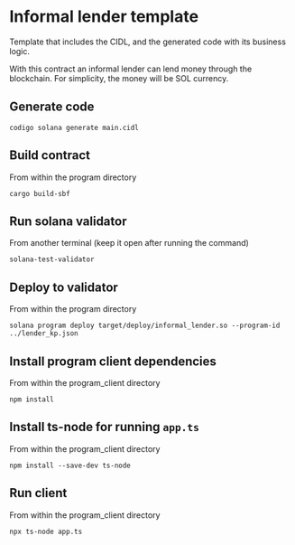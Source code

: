 # Informal lender template

Template that includes the CIDL, and the generated code with its business logic.

With this contract an informal lender can lend money through the blockchain.
For simplicity, the money will be SOL currency.

## Generate code

```shell
codigo solana generate main.cidl
```

## Build contract

From within the program directory

```shell
cargo build-sbf
```

## Run solana validator

From another terminal (keep it open after running the command)

```shell
solana-test-validator
```

## Deploy to validator

From within the program directory

```shell
solana program deploy target/deploy/informal_lender.so --program-id ../lender_kp.json
```

## Install program client dependencies

From within the program_client directory

```shell
npm install
```

## Install ts-node for running `app.ts`

From within the program_client directory

```shell
npm install --save-dev ts-node
```

## Run client

From within the program_client directory

```shell
npx ts-node app.ts
```